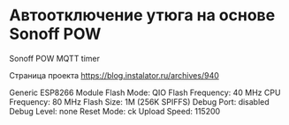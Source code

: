 # Автоотключение утюга на основе Sonoff POW
Sonoff POW MQTT timer

Страница проекта https://blog.instalator.ru/archives/940

Generic ESP8266 Module 
Flash Mode: QIO 
Flash Frequency: 40 MHz 
CPU Frequency: 80 MHz 
Flash Size: 1M (256K SPIFFS) 
Debug Port: disabled 
Debug Level: none 
Reset Mode: ck 
Upload Speed: 115200 

